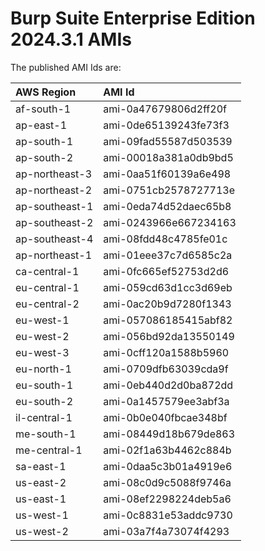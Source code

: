 # Burp Suite Enterprise Edition 2024.3.1 AMIs

The published AMI Ids are:

| AWS Region | AMI Id |
| :--------- | :----- |
| af-south-1 | ami-0a47679806d2ff20f |
| ap-east-1 | ami-0de65139243fe73f3 |
| ap-south-1 | ami-09fad55587d503539 |
| ap-south-2 | ami-00018a381a0db9bd5 |
| ap-northeast-3 | ami-0aa51f60139a6e498 |
| ap-northeast-2 | ami-0751cb2578727713e |
| ap-southeast-1 | ami-0eda74d52daec65b8 |
| ap-southeast-2 | ami-0243966e667234163 |
| ap-southeast-4 | ami-08fdd48c4785fe01c |
| ap-northeast-1 | ami-01eee37c7d6585c2a |
| ca-central-1 | ami-0fc665ef52753d2d6 |
| eu-central-1 | ami-059cd63d1cc3d69eb |
| eu-central-2 | ami-0ac20b9d7280f1343 |
| eu-west-1 | ami-057086185415abf82 |
| eu-west-2 | ami-056bd92da13550149 |
| eu-west-3 | ami-0cff120a1588b5960 |
| eu-north-1 | ami-0709dfb63039cda9f |
| eu-south-1 | ami-0eb440d2d0ba872dd |
| eu-south-2 | ami-0a1457579ee3abf3a |
| il-central-1 | ami-0b0e040fbcae348bf |
| me-south-1 | ami-08449d18b679de863 |
| me-central-1 | ami-02f1a63b4462c884b |
| sa-east-1 | ami-0daa5c3b01a4919e6 |
| us-east-2 | ami-08c0d9c5088f9746a |
| us-east-1 | ami-08ef2298224deb5a6 |
| us-west-1 | ami-0c8831e53addc9730 |
| us-west-2 | ami-03a7f4a73074f4293 |
